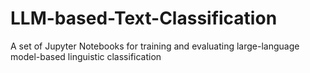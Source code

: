 # LLM-based-Text-Classification
A set of Jupyter Notebooks for training and evaluating large-language model-based linguistic classification
